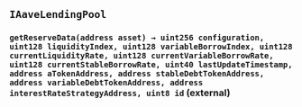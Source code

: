 ## `IAaveLendingPool`






### `getReserveData(address asset) → uint256 configuration, uint128 liquidityIndex, uint128 variableBorrowIndex, uint128 currentLiquidityRate, uint128 currentVariableBorrowRate, uint128 currentStableBorrowRate, uint40 lastUpdateTimestamp, address aTokenAddress, address stableDebtTokenAddress, address variableDebtTokenAddress, address interestRateStrategyAddress, uint8 id` (external)






